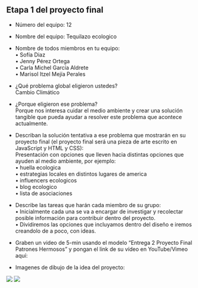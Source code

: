 ## Etapa 1 del proyecto final

- Número del equipo: 12

- Nombre del equipo: Tequilazo ecologico 

- Nombre de todos miembros en tu equipo:
<br>• Sofía Diaz 
<br>• Jenny Pérez Ortega
<br>• Carla Michel García Aldrete 
<br>• Marisol Itzel Mejía Perales

- ¿Qué problema global eligieron ustedes?
<br> Cambio Climático 

- ¿Porque eligieron ese problema?
<br>  Porque nos interesa cuidar el medio ambiente y crear una solución tangible que pueda ayudar a resolver este problema que acontece actualmente.

- Describan la solución tentativa a ese problema que mostrarán en su proyecto final (el proyecto final será una pieza de arte escrito en JavaScript y HTML y CSS): 
<br> Presentación con opciones que lleven hacia distintas opciones que ayuden al medio ambiente, por ejemplo:
<br>• huella ecologica
<br>• estrategias locales en distintos lugares de america
<br>• influencers ecologicos 
<br>• blog ecologico 
<br>• lista de asociaciones

- Describe las tareas que harán cada miembro de su grupo:
<br>• Inicialmente cada una se va a encargar de investigar y recolectar posible información para contribuir dentro del proyecto.
<br>• Dividiremos las opciones que incluyamos dentro del diseño e iremos creandolo de a poco, con ideas. 

- Graben un video de 5-min usando el modelo “Entrega 2 Proyecto Final Patrones Hermosos” y pongan el link de su vídeo en YouTube/Vimeo aquí:

- Imagenes de dibujo de la idea del proyecto:

<img src="https://i.imgur.com/2PwNitx.png"/>

<img src="https://i.imgur.com/40t6lm1.png"/>
